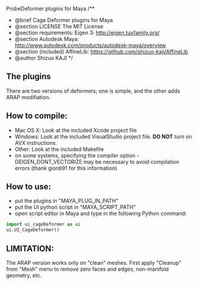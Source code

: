 ProbeDeformer plugins for Maya
/**
 * @brief Cage Deformer plugins for Maya
 * @section LICENSE The MIT License
 * @section requirements:  Eigen 3:  http://eigen.tuxfamily.org/
 * @section Autodesk Maya: http://www.autodesk.com/products/autodesk-maya/overview
 * @section (included) AffineLib: https://github.com/shizuo-kaji/AffineLib
 * @author Shizuo KAJI
 */

## The plugins
There are two versions of deformers;
one is simple, and the other adds ARAP modifiation.

## How to compile:
- Mac OS X: Look at the included Xcode project file
- Windows: Look at the included VisualStudio project file. __DO NOT__ turn on AVX instructions.
- Other: Look at the included Makefile
- on some systems, specifying the compiler option -DEIGEN_DONT_VECTORIZE may be necessary to avoid compilation errors (thank giordi91 for this information)

## How to use:
- put the plugins in "MAYA_PLUG_IN_PATH"
- put the UI python script in "MAYA_SCRIPT_PATH"
- open script editor in Maya and type in the following Python command:

```python
import ui_cageDeformer as ui
ui.UI_CageDeformer()
```

## LIMITATION:
The ARAP version works only on "clean" meshes.
First apply "Cleanup" from "Mesh" menu
to remove zero faces and edges, non-manifold geometry, etc.
